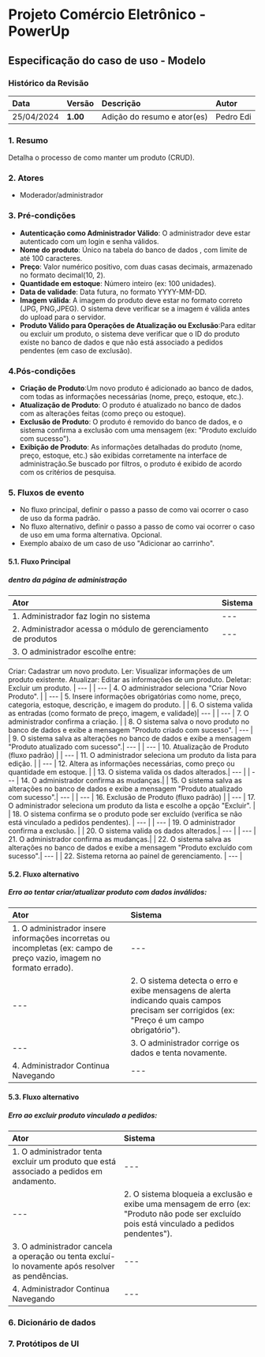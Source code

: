 # Projeto Comércio Eletrônico - PowerUp

## Especificação do caso de uso - Modelo

### Histórico da Revisão
|  Data  | Versão | Descrição | Autor |
|:-------|:-------|:----------|:------|
| 25/04/2024 | **1.00** | Adição do resumo e ator(es) | Pedro Edi |


### 1. Resumo 
Detalha o processo de como manter um produto (CRUD).
### 2. Atores
- Moderador/administrador

### 3. Pré-condições
- **Autenticação como Administrador Válido**: O administrador deve estar autenticado com um login e senha válidos.
- **Nome do produto**: Único na tabela do banco de dados , com limite de até 100 caracteres.
- **Preço**: Valor numérico positivo, com duas casas decimais, armazenado no formato decimal(10, 2).
- **Quantidade em estoque**: Número inteiro (ex: 100 unidades).
- **Data de validade**: Data futura, no formato YYYY-MM-DD.
- **Imagem válida**: A imagem do produto deve estar no formato correto (JPG, PNG,JPEG). O sistema deve verificar se a imagem é válida antes do upload para o servidor.
- **Produto Válido para Operações de Atualização ou Exclusão**:Para editar ou excluir um produto, o sistema deve verificar que o ID do produto existe no banco de dados e que não está associado a pedidos pendentes (em caso de exclusão).


### 4.Pós-condições
- **Criação de Produto**:Um novo produto é adicionado ao banco de dados, com todas as informações necessárias (nome, preço, estoque, etc.).
- **Atualização de Produto**: O produto é atualizado no banco de dados com as alterações feitas (como preço ou estoque).
- **Exclusão de Produto**: O produto é removido do banco de dados, e o sistema confirma a exclusão com uma mensagem (ex: "Produto excluído com sucesso").
- **Exibição de Produto**: As informações detalhadas do produto (nome, preço, estoque, etc.) são exibidas corretamente na interface de administração.Se buscado por filtros, o produto é exibido de acordo com os critérios de pesquisa.


### 5. Fluxos de evento
- No fluxo principal, definir o passo a passo de como vai ocorrer o caso de uso da forma padrão.
- No fluxo alternativo, definir o passo a passo de como vai ocorrer o caso de uso em uma forma alternativa. Opcional.
- Exemplo abaixo de um caso de uso "Adicionar ao carrinho".

#### 5.1. Fluxo Principal
##### dentro da página de administração

|  Ator  | Sistema |
|:-------|:------- |
| 1. Administrador faz login no sistema | --- |
| 2. Administrador acessa o módulo de gerenciamento de produtos |  --- |
| 3.  O administrador escolhe entre:
  Criar: Cadastrar um novo produto.
  Ler: Visualizar informações de um produto existente.
  Atualizar: Editar as informações de um produto.
  Deletar: Excluir um produto. | --- |
| --- | 4. O administrador seleciona "Criar Novo Produto". |
| --- | 5. Insere informações obrigatórias como nome, preço, categoria, estoque, descrição, e imagem do produto. |
| 6. O sistema valida as entradas (como formato de preço, imagem, e validade)| --- |
| --- | 7. O administrador confirma a criação. |
| 8. O sistema salva o novo produto no banco de dados e exibe a mensagem "Produto criado com sucesso". | --- |
| 9. O sistema salva as alterações no banco de dados e exibe a mensagem "Produto atualizado com sucesso".| --- |
| --- | 10. Atualização de Produto (fluxo padrão) |
| --- | 11. O administrador seleciona um produto da lista para edição. |
| --- | 12.  Altera as informações necessárias, como preço ou quantidade em estoque. |
| 13. O sistema valida os dados alterados.| --- | 
| --- | 14. O administrador confirma as mudanças.|
| 15. O sistema salva as alterações no banco de dados e exibe a mensagem "Produto atualizado com sucesso".|  --- |
| --- | 16. Exclusão de Produto (fluxo padrão) |
| --- | 17. O administrador seleciona um produto da lista e escolhe a opção "Excluir". |
| 18. O sistema confirma se o produto pode ser excluído (verifica se não está vinculado a pedidos pendentes). | --- | 
| --- | 19.  O administrador confirma a exclusão. |
| 20. O sistema valida os dados alterados.| --- |
| --- | 21. O administrador confirma as mudanças.|
| 22. O sistema salva as alterações no banco de dados e exibe a mensagem "Produto excluído com sucesso".| --- |
| 22. Sistema retorna ao painel de gerenciamento. | --- |


#### 5.2. Fluxo alternativo
##### Erro ao tentar criar/atualizar produto com dados inválidos:

|  Ator  | Sistema |
|:-------|:------- |
| 1. O administrador insere informações incorretas ou incompletas (ex: campo de preço vazio, imagem no formato errado). | --- |
| --- | 2. O sistema detecta o erro e exibe mensagens de alerta indicando quais campos precisam ser corrigidos (ex: "Preço é um campo obrigatório"). |
| --- | 3. O administrador corrige os dados e tenta novamente. |
| 4. Administrador Continua Navegando | --- |

#### 5.3. Fluxo alternativo
##### Erro ao excluir produto vinculado a pedidos:

|  Ator  | Sistema |
|:-------|:------- |
| 1. O administrador tenta excluir um produto que está associado a pedidos em andamento. | --- |
| --- | 2. O sistema bloqueia a exclusão e exibe uma mensagem de erro (ex: "Produto não pode ser excluído pois está vinculado a pedidos pendentes"). |
| 3. O administrador cancela a operação ou tenta excluí-lo novamente após resolver as pendências. | --- |
| 4. Administrador Continua Navegando | --- |

### 6. Dicionário de dados

### 7. Protótipos de UI


